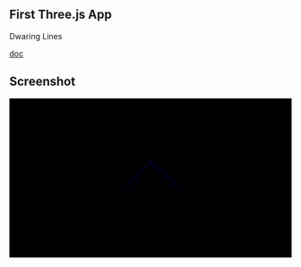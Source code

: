 ## First Three.js App
Dwaring Lines

[doc](https://threejs.org/docs/index.html#manual/en/introduction/Drawing-lines)

## Screenshot
![three.js](screenshot.png)